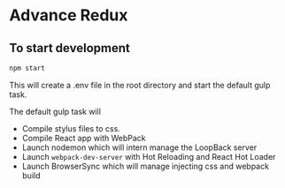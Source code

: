 # Advance Redux

## To start development

```bash
npm start
```

This will create a .env file in the root directory and start the default gulp
task.

The default gulp task will

* Compile stylus files to css.
* Compile React app with WebPack
* Launch nodemon which will intern manage the LoopBack server
* Launch `webpack-dev-server` with Hot Reloading and React Hot Loader
* Launch BrowserSync which will manage injecting css and webpack build
